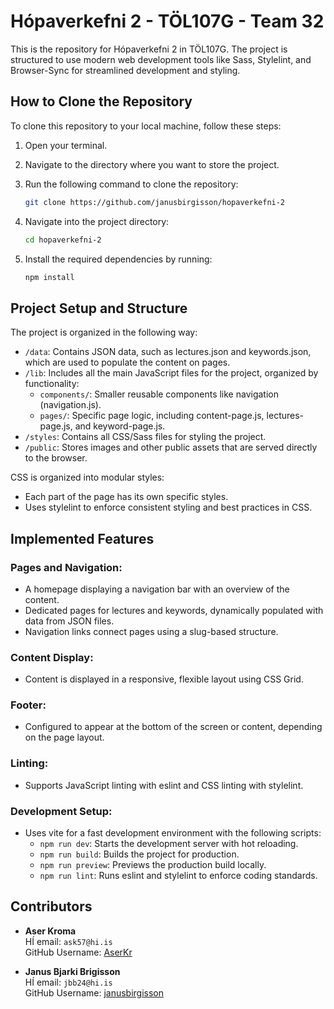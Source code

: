 # Hópaverkefni 2 - TÖL107G - Team 32

This is the repository for Hópaverkefni 2 in TÖL107G. The project is structured to use modern web development tools like Sass, Stylelint, and Browser-Sync for streamlined development and styling.

## How to Clone the Repository

To clone this repository to your local machine, follow these steps:

1. Open your terminal.
2. Navigate to the directory where you want to store the project.
3. Run the following command to clone the repository:

   ```bash
   git clone https://github.com/janusbirgisson/hopaverkefni-2
   ```

4. Navigate into the project directory:

   ```bash
   cd hopaverkefni-2
   ```

5. Install the required dependencies by running:

   ```bash
   npm install
   ```

## Project Setup and Structure

The project is organized in the following way:

- `/data`: Contains JSON data, such as lectures.json and keywords.json, which are used to populate the content on pages.
- `/lib`: Includes all the main JavaScript files for the project, organized by functionality:
  - `components/`: Smaller reusable components like navigation (navigation.js).
  - `pages/`: Specific page logic, including content-page.js, lectures-page.js, and keyword-page.js.
- `/styles`: Contains all CSS/Sass files for styling the project.
- `/public`: Stores images and other public assets that are served directly to the browser.

CSS is organized into modular styles:
- Each part of the page has its own specific styles.
- Uses stylelint to enforce consistent styling and best practices in CSS.

## Implemented Features

### Pages and Navigation:
- A homepage displaying a navigation bar with an overview of the content.
- Dedicated pages for lectures and keywords, dynamically populated with data from JSON files.
- Navigation links connect pages using a slug-based structure.

### Content Display:
- Content is displayed in a responsive, flexible layout using CSS Grid.

### Footer:
- Configured to appear at the bottom of the screen or content, depending on the page layout.

### Linting:
- Supports JavaScript linting with eslint and CSS linting with stylelint.

### Development Setup:
- Uses vite for a fast development environment with the following scripts:
  - `npm run dev`: Starts the development server with hot reloading.
  - `npm run build`: Builds the project for production.
  - `npm run preview`: Previews the production build locally.
  - `npm run lint`: Runs eslint and stylelint to enforce coding standards.


## Contributors

- **Aser Kroma**  
  HÍ email: `ask57@hi.is`  
  GitHub Username: [AserKr](https://github.com/AserKr)

- **Janus Bjarki Brigisson**  
  HÍ email: `jbb24@hi.is`  
  GitHub Username: [janusbirgisson](https://github.com/janusbirgisson)
